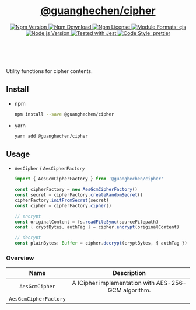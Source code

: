 <header>
  <h1 align="center">
    <a href="https://github.com/guanghechen/sora/tree/@guanghechen/cipher@1.0.0-alpha.8/packages/cipher#readme">@guanghechen/cipher</a>
  </h1>
  <div align="center">
    <a href="https://www.npmjs.com/package/@guanghechen/cipher">
      <img
        alt="Npm Version"
        src="https://img.shields.io/npm/v/@guanghechen/cipher.svg"
      />
    </a>
    <a href="https://www.npmjs.com/package/@guanghechen/cipher">
      <img
        alt="Npm Download"
        src="https://img.shields.io/npm/dm/@guanghechen/cipher.svg"
      />
    </a>
    <a href="https://www.npmjs.com/package/@guanghechen/cipher">
      <img
        alt="Npm License"
        src="https://img.shields.io/npm/l/@guanghechen/cipher.svg"
      />
    </a>
    <a href="#install">
      <img
        alt="Module Formats: cjs"
        src="https://img.shields.io/badge/module_formats-cjs-green.svg"
      />
    </a>
    <a href="https://github.com/nodejs/node">
      <img
        alt="Node.js Version"
        src="https://img.shields.io/node/v/@guanghechen/cipher"
      />
    </a>
    <a href="https://github.com/facebook/jest">
      <img
        alt="Tested with Jest"
        src="https://img.shields.io/badge/tested_with-jest-9c465e.svg"
      />
    </a>
    <a href="https://github.com/prettier/prettier">
      <img
        alt="Code Style: prettier"
        src="https://img.shields.io/badge/code_style-prettier-ff69b4.svg?style=flat-square"
      />
    </a>
  </div>
</header>
<br/>

Utility functions for cipher contents.


## Install

* npm

  ```bash
  npm install --save @guanghechen/cipher
  ```

* yarn

  ```bash
  yarn add @guanghechen/cipher
  ```

## Usage

* `AesCipher` / `AesCipherFactory`

  ```typescript
  import { AesGcmCipherFactory } from '@guanghechen/cipher'

  const cipherFactory = new AesGcmCipherFactory()
  const secret = cipherFactory.createRandomSecret()
  cipherFactory.initFromSecret(secret)
  const cipher = cipherFactory.cipher()

  // encrypt
  const originalContent = fs.readFileSync(sourceFilepath)
  const { cryptBytes, authTag } = cipher.encrypt(originalContent)

  // decrypt
  const plainBytes: Buffer = cipher.decrypt(cryptBytes, { authTag })
  ```



### Overview

Name                  | Description
:--------------------:|:----------------------------:
`AesGcmCipher`        | A ICipher implementation with AES-256-GCM algorithm.
`AesGcmCipherFactory` |


[homepage]: https://github.com/guanghechen/sora/tree/@guanghechen/cipher@1.0.0-alpha.8/packages/cipher#readme
